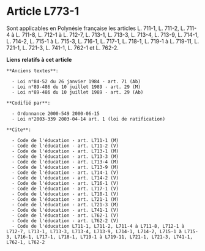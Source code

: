 # Article L773-1

Sont applicables en Polynésie française les articles L. 711-1, L. 711-2, L. 711-4 à L. 711-8, L. 712-1 à L. 712-7, L. 713-1,
L. 713-3, L. 713-4, L. 713-9, L. 714-1, L. 714-2, L. 715-1 à L. 715-3, L. 716-1, L. 717-1, L. 718-1, L. 719-1 à L. 719-11, L.
721-1, L. 721-3, L. 741-1, L. 762-1 et L. 762-2.

**Liens relatifs à cet article**

	**Anciens textes**:

	  - Loi n°84-52 du 26 janvier 1984 - art. 71 (Ab)
	  - Loi n°89-486 du 10 juillet 1989 - art. 29 (M)
	  - Loi n°89-486 du 10 juillet 1989 - art. 29 (Ab)

	**Codifié par**:

	  - Ordonnance 2000-549 2000-06-15
	  - Loi n°2003-339 2003-04-14 art. 1 (loi de ratification)

	**Cite**:

	  - Code de l'éducation - art. L711-1 (M)
	  - Code de l'éducation - art. L711-2 (V)
	  - Code de l'éducation - art. L713-1 (M)
	  - Code de l'éducation - art. L713-3 (M)
	  - Code de l'éducation - art. L713-4 (M)
	  - Code de l'éducation - art. L713-9 (M)
	  - Code de l'éducation - art. L714-1 (V)
	  - Code de l'éducation - art. L714-2 (V)
	  - Code de l'éducation - art. L716-1 (V)
	  - Code de l'éducation - art. L717-1 (V)
	  - Code de l'éducation - art. L718-1 (V)
	  - Code de l'éducation - art. L721-1 (M)
	  - Code de l'éducation - art. L721-3 (M)
	  - Code de l'éducation - art. L741-1 (V)
	  - Code de l'éducation - art. L762-1 (V)
	  - Code de l'éducation - art. L762-2 (V)
	  - Code de l'éducation L711-1, L711-2, L711-4 à L711-8, L712-1 à L712-7, L713-1, L713-3, L713-4, L713-9, L714-1, L714-2, L715-1 à L715-3, L716-1, L717-1, L718-1, L719-1 à L719-11, L721-1, L721-3, L741-1, L762-1, L762-2
